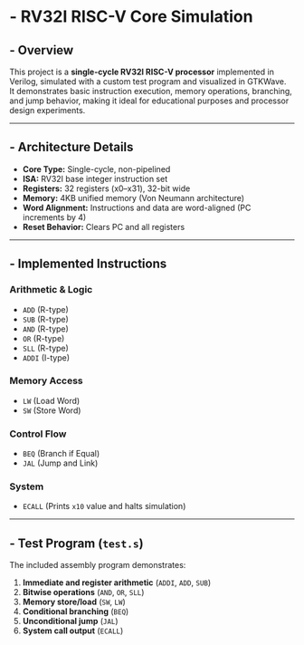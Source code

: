 # - RV32I RISC-V Core Simulation

## - Overview
This project is a **single-cycle RV32I RISC-V processor** implemented in Verilog, simulated with a custom test program and visualized in GTKWave.  
It demonstrates basic instruction execution, memory operations, branching, and jump behavior, making it ideal for educational purposes and processor design experiments.

---

## - Architecture Details
- **Core Type:** Single-cycle, non-pipelined
- **ISA:** RV32I base integer instruction set
- **Registers:** 32 registers (x0–x31), 32-bit wide
- **Memory:** 4KB unified memory (Von Neumann architecture)
- **Word Alignment:** Instructions and data are word-aligned (PC increments by 4)
- **Reset Behavior:** Clears PC and all registers

---

## - Implemented Instructions

### Arithmetic & Logic
- `ADD`  (R-type)
- `SUB`  (R-type)
- `AND`  (R-type)
- `OR`   (R-type)
- `SLL`  (R-type)
- `ADDI` (I-type)

### Memory Access
- `LW` (Load Word)
- `SW` (Store Word)

### Control Flow
- `BEQ` (Branch if Equal)
- `JAL` (Jump and Link)

### System
- `ECALL` (Prints `x10` value and halts simulation)

---

## - Test Program (`test.s`)
The included assembly program demonstrates:
1. **Immediate and register arithmetic** (`ADDI`, `ADD`, `SUB`)
2. **Bitwise operations** (`AND`, `OR`, `SLL`)
3. **Memory store/load** (`SW`, `LW`)
4. **Conditional branching** (`BEQ`)
5. **Unconditional jump** (`JAL`)
6. **System call output** (`ECALL`)

